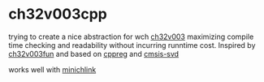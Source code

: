 # ch32v003cpp
trying to create a nice abstraction for wch [ch32v003](http://www.wch-ic.com/products/CH32V003.html) maximizing compile time checking and readability without incurring runntime cost. Inspired by [ch32v003fun](https://github.com/cnlohr/ch32v003fun/tree/master) and based on [cppreg](https://github.com/nicocvn/cppreg) and [cmsis-svd](https://github.com/posborne/cmsis-svd)

works well with [minichlink](https://github.com/cnlohr/ch32v003fun/tree/master/minichlink)

